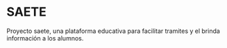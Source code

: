 # SAETE
Proyecto saete, una plataforma educativa para facilitar tramites y el brinda información a los alumnos.
